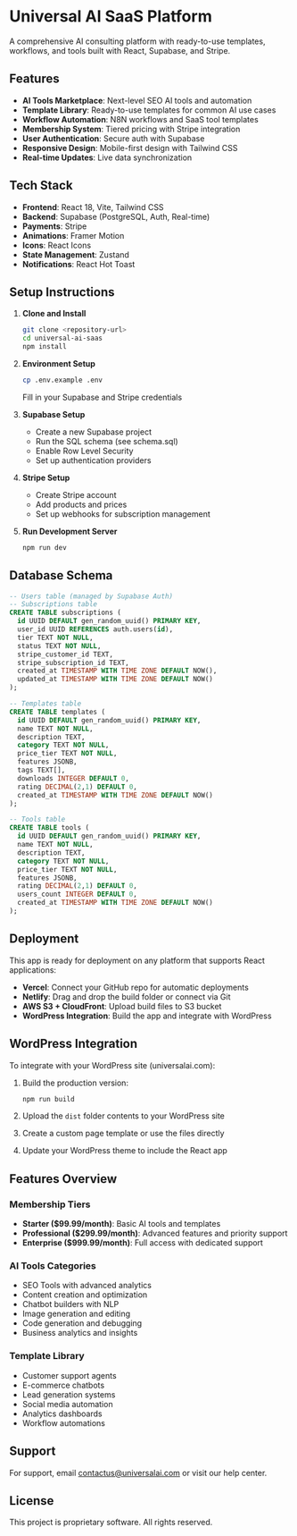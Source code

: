 # Universal AI SaaS Platform

A comprehensive AI consulting platform with ready-to-use templates, workflows, and tools built with React, Supabase, and Stripe.

## Features

- **AI Tools Marketplace**: Next-level SEO AI tools and automation
- **Template Library**: Ready-to-use templates for common AI use cases
- **Workflow Automation**: N8N workflows and SaaS tool templates
- **Membership System**: Tiered pricing with Stripe integration
- **User Authentication**: Secure auth with Supabase
- **Responsive Design**: Mobile-first design with Tailwind CSS
- **Real-time Updates**: Live data synchronization

## Tech Stack

- **Frontend**: React 18, Vite, Tailwind CSS
- **Backend**: Supabase (PostgreSQL, Auth, Real-time)
- **Payments**: Stripe
- **Animations**: Framer Motion
- **Icons**: React Icons
- **State Management**: Zustand
- **Notifications**: React Hot Toast

## Setup Instructions

1. **Clone and Install**
   ```bash
   git clone <repository-url>
   cd universal-ai-saas
   npm install
   ```

2. **Environment Setup**
   ```bash
   cp .env.example .env
   ```
   Fill in your Supabase and Stripe credentials

3. **Supabase Setup**
   - Create a new Supabase project
   - Run the SQL schema (see schema.sql)
   - Enable Row Level Security
   - Set up authentication providers

4. **Stripe Setup**
   - Create Stripe account
   - Add products and prices
   - Set up webhooks for subscription management

5. **Run Development Server**
   ```bash
   npm run dev
   ```

## Database Schema

```sql
-- Users table (managed by Supabase Auth)
-- Subscriptions table
CREATE TABLE subscriptions (
  id UUID DEFAULT gen_random_uuid() PRIMARY KEY,
  user_id UUID REFERENCES auth.users(id),
  tier TEXT NOT NULL,
  status TEXT NOT NULL,
  stripe_customer_id TEXT,
  stripe_subscription_id TEXT,
  created_at TIMESTAMP WITH TIME ZONE DEFAULT NOW(),
  updated_at TIMESTAMP WITH TIME ZONE DEFAULT NOW()
);

-- Templates table
CREATE TABLE templates (
  id UUID DEFAULT gen_random_uuid() PRIMARY KEY,
  name TEXT NOT NULL,
  description TEXT,
  category TEXT NOT NULL,
  price_tier TEXT NOT NULL,
  features JSONB,
  tags TEXT[],
  downloads INTEGER DEFAULT 0,
  rating DECIMAL(2,1) DEFAULT 0,
  created_at TIMESTAMP WITH TIME ZONE DEFAULT NOW()
);

-- Tools table
CREATE TABLE tools (
  id UUID DEFAULT gen_random_uuid() PRIMARY KEY,
  name TEXT NOT NULL,
  description TEXT,
  category TEXT NOT NULL,
  price_tier TEXT NOT NULL,
  features JSONB,
  rating DECIMAL(2,1) DEFAULT 0,
  users_count INTEGER DEFAULT 0,
  created_at TIMESTAMP WITH TIME ZONE DEFAULT NOW()
);
```

## Deployment

This app is ready for deployment on any platform that supports React applications:

- **Vercel**: Connect your GitHub repo for automatic deployments
- **Netlify**: Drag and drop the build folder or connect via Git
- **AWS S3 + CloudFront**: Upload build files to S3 bucket
- **WordPress Integration**: Build the app and integrate with WordPress

## WordPress Integration

To integrate with your WordPress site (universalai.com):

1. Build the production version:
   ```bash
   npm run build
   ```

2. Upload the `dist` folder contents to your WordPress site
3. Create a custom page template or use the files directly
4. Update your WordPress theme to include the React app

## Features Overview

### Membership Tiers
- **Starter ($99.99/month)**: Basic AI tools and templates
- **Professional ($299.99/month)**: Advanced features and priority support
- **Enterprise ($999.99/month)**: Full access with dedicated support

### AI Tools Categories
- SEO Tools with advanced analytics
- Content creation and optimization
- Chatbot builders with NLP
- Image generation and editing
- Code generation and debugging
- Business analytics and insights

### Template Library
- Customer support agents
- E-commerce chatbots
- Lead generation systems
- Social media automation
- Analytics dashboards
- Workflow automations

## Support

For support, email contactus@universalai.com or visit our help center.

## License

This project is proprietary software. All rights reserved.